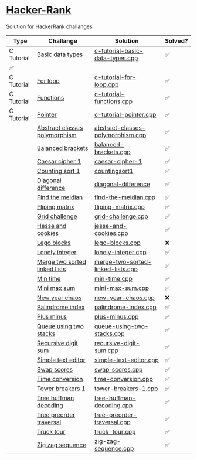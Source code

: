 # [Hacker-Rank](https://www.hackerrank.com/)

Solution for HackerRank challanges

| Type | Challange | Solution | Solved? |
| - | - | - | - |
| C Tutorial | [Basic data types](https://www.hackerrank.com/challenges/c-tutorial-basic-data-types/problem?isFullScreen=true) | [c-tutorial-basic-data-types.cpp](c-tutorial-basic-data-types/c-tutorial-basic-data-types.cpp) |✅|
✅|
| C Tutorial | [For loop](https://www.hackerrank.com/challenges/c-tutorial-for-loop/problem?isFullScreen=true) | [c-tutorial-for-loop.cpp](c-tutorial-for-loop/c-tutorial-for-loop.cpp) |✅|
| C Tutorial | [Functions](https://www.hackerrank.com/challenges/c-tutorial-functions/problem?isFullScreen=true) | [c-tutorial-functions.cpp](c-tutorial-functions/c-tutorial-functions.cpp) |✅|
| C Tutorial | [Pointer](https://www.hackerrank.com/challenges/c-tutorial-pointer/problem?isFullScreen=true) | [c-tutorial-pointer.cpp](c-tutorial-pointer/c-tutorial-pointer.cpp) |✅|
| | [Abstract classes polymorphism](https://www.hackerrank.com/challenges/abstract-classes-polymorphism/problem?isFullScreen=true) | [abstract-classes-polymorphism.cpp](abstract-classes-polymorphism/abstract-classes-polymorphism.cpp) |✅|
| | [Balanced brackets](https://www.hackerrank.com/challenges/balanced-brackets/problem?isFullScreen=true) | [balanced-brackets.cpp](/balanced-brackets.cpp) |✅|
| | [Caesar cipher 1](https://www.hackerrank.com/challenges/caesar-cipher-1/problem?isFullScreen=true) | [caesar-cipher-1](caesar-cipher-1/caesar-cipher-1.cpp) |✅|
| | [Counting sort 1](https://www.hackerrank.com/challenges/countingsort1/problem?isFullScreen=true) | [countingsort1](countingsort1/countingsort1.cpp) |✅|
| | [Diagonal difference](https://www.hackerrank.com/challenges/diagonal-difference/problem?isFullScreen=true) | [diagonal-difference](diagonal-difference/diagonal-difference.cpp) |✅|
| | [Find the meidian](https://www.hackerrank.com/challenges/find-the-meidian/problem?isFullScreen=true) | [find-the-meidian.cpp](find-the-meidian/find-the-meidian.cpp) |✅|
| | [Fliping matrix](https://www.hackerrank.com/challenges/fliping-matrix/problem?isFullScreen=true) | [fliping-matrix.cpp](/fliping-matrix.cpp) |✅|
| | [Grid challenge](https://www.hackerrank.com/challenges/grid-challenge/problem?isFullScreen=true) | [grid-challenge.cpp](/grid-challenge.cpp) |✅|
| | [Hesse and cookies](https://www.hackerrank.com/challenges/jesse-and-cookies/problem?isFullScreen=true) | [jesse-and-cookies.cpp](jesse-and-cookies/jesse-and-cookies.cpp) |✅|
| | [Lego blocks](https://www.hackerrank.com/challenges/lego-blocks/problem?isFullScreen=true) | [lego-blocks.cpp](lego-blocks/lego-blocks.cpp) |❌|
| | [Lonely integer](https://www.hackerrank.com/challenges/lonely-integer/problem?isFullScreen=true) | [lonely-integer.cpp](lonely-integer/lonely-integer.cpp) |✅|
| | [Merge two sorted linked lists](https://www.hackerrank.com/challenges/merge-two-sorted-linked-lists/problem?isFullScreen=true) | [merge-two-sorted-linked-lists.cpp](merge-two-sorted-linked-lists/merge-two-sorted-linked-lists.cpp) |✅|
| | [Min time](https://www.hackerrank.com/challenges/min-time/problem?isFullScreen=true) | [min-time.cpp](min-time/min-time.cpp) |✅|
| | [Mini max sum](https://www.hackerrank.com/challenges/mini-max-sum/problem?isFullScreen=true) | [mini-max-sum.cpp](mini-max-sum/mini-max-sum.cpp) |✅|
| | [New year chaos](https://www.hackerrank.com/challenges/new-year-chaos/problem?isFullScreen=true) | [new-year-chaos.cpp](new-year-chaos/new-year-chaos.cpp) |❌|
| | [Palindrome index](https://www.hackerrank.com/challenges/palindrome-index/problem?isFullScreen=true) | [palindrome-index.cpp](palindrome-index/palindrome-index.cpp) |✅|
| | [Plus minus](https://www.hackerrank.com/challenges/plus-minus/problem?isFullScreen=true) | [plus-minus.cpp](plus-minus/plus-minus.cpp) |✅|
| | [Queue using two stacks](https://www.hackerrank.com/challenges/queue-using-two-stacks/problem?isFullScreen=true) | [queue-using-two-stacks.cpp](queue-using-two-stacks/queue-using-two-stacks.cpp) |✅|
| | [Recursive digit sum](https://www.hackerrank.com/challenges/recursive-digit-sum/problem?isFullScreen=true) | [recursive-digit-sum.cpp](recursive-digit-sum/recursive-digit-sum.cpp) |✅|
| | [Simple text editor](https://www.hackerrank.com/challenges/simple-text-editor/problem?isFullScreen=true) | [simple-text-editor.cpp](simple-text-editor/simple-text-editor.cpp) |✅|
| | [Swap scores](https://www.hackerrank.com/challenges/swap_scores/problem?isFullScreen=true) | [swap_scores.cpp](swap_scores/swap_scores.cpp) |✅|
| | [Time conversion](https://www.hackerrank.com/challenges/time-conversion/problem?isFullScreen=true) | [time-conversion.cpp](time-conversion/time-conversion.cpp) |✅|
| | [Tower breakers 1](https://www.hackerrank.com/challenges/tower-breakers-1/problem?isFullScreen=true) | [tower-breakers-1.cpp](tower-breakers-1/tower-breakers-1.cpp) |✅|
| | [Tree huffman decoding](https://www.hackerrank.com/challenges/tree-huffman-decoding/problem?isFullScreen=true) | [tree-huffman-decoding.cpp](tree-huffman-decoding/tree-huffman-decoding.cpp) |✅|
| | [Tree preorder traversal](https://www.hackerrank.com/challenges/tree-preorder-traversal/problem?isFullScreen=true) | [tree-preorder-traversal.cpp](tree-preorder-traversal/tree-preorder-traversal.cpp) |✅|
| | [Truck tour](https://www.hackerrank.com/challenges/truck-tour/problem?isFullScreen=true) | [truck-tour.cpp](truck-tour/truck-tour.cpp) |✅|
| | [Zig zag sequence](https://www.hackerrank.com/challenges/zig-zag-sequence/problem?isFullScreen=true) | [zig-zag-sequence.cpp](zig-zag-sequence/zig-zag-sequence.cpp) |✅|




















